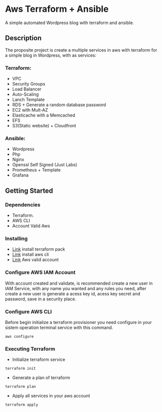 # Aws Terraform + Ansible

A simple automated Wordpress blog with terraform and ansible.

## Description

The proposite project is create a multiple services in aws with terraform for a simple blog in Wordpress, with as services:

### Terraform:

* VPC 
* Security Groups
* Load Balancer
* Auto-Scaling 
* Lanch Template
* RDS + Generate a random database password
* EC2 with Mult-AZ
* Elasticache with a Memcached 
* EFS
* S3(Static website) + Cloudfront

### Ansible:

* Wordpress
* Php
* Nginx
* Openssl Self Signed (Just Labs)
* Prometheus + Template
* Grafana

## Getting Started

### Dependencies

* Terraform.
* AWS CLI
* Account Valid Aws

### Installing

* [Link](https://developer.hashicorp.com/terraform/tutorials/aws-get-started/install-cli) install terraform pack
* [Link](https://aws.amazon.com/pt/cli/) install aws cli
* [Link](https://aws.amazon.com/free/?all-free-tier.sort-by=item.additionalFields.SortRank&all-free-tier.sort-order=asc&awsf.Free%20Tier%20Types=*all&awsf.Free%20Tier%20Categories=*all) Aws valid account

### Configure AWS IAM Account

With account created and validate, is recommended create a new user in IAM Service, with any name you wanted and any rules you
need, after create a new user is generate
a acess key id, acess key secret and password, save in a security place.

### Configure AWS CLI

Before begin initialize a terraform provisioner you need configure in your sistem operation terminal service with this command.

```
aws configure
```

### Executing Terraform 

* Initialize terraform service

```
terraform init
```
* Generate a plan of terraform

```
terraform plan
```

* Apply all services in your aws account

```
terraform apply
```
